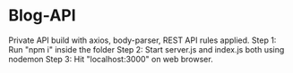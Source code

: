 # Blog-API
Private API build with axios, body-parser, REST API rules applied.
Step 1: Run "npm i" inside the folder
Step 2: Start server.js and index.js both using nodemon
Step 3: Hit "localhost:3000" on web browser.

